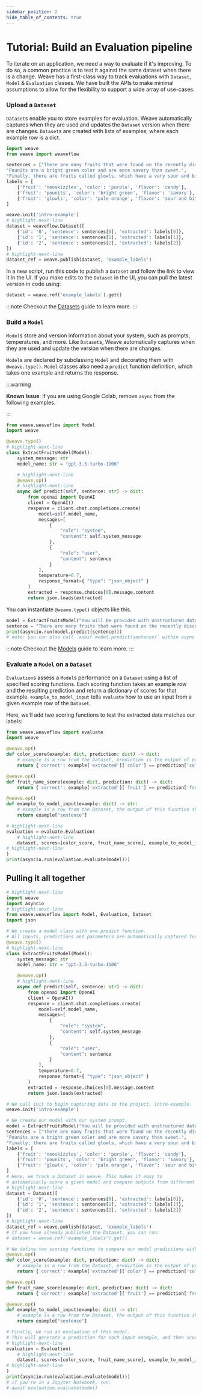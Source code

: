 ```yaml
---
sidebar_position: 2
hide_table_of_contents: true
---
```


# Tutorial: Build an Evaluation pipeline

To iterate on an application, we need a way to evaluate if it's improving. To do so, a common practice is to test it against the same dataset when there is a change. Weave has a first-class way to track evaluations with `Dataset`, `Model` & `Evaluation` classes. We have built the APIs to make minimal assumptions to allow for the flexibility to support a wide array of use-cases.

### Upload a `Dataset`

`Dataset`s enable you to store examples for evaluation. Weave automatically captures when they are used and updates the `Dataset` version when there are changes. `Dataset`s are created with lists of examples, where each example row is a dict.

```python
import weave
from weave import weaveflow

sentences = ["There are many fruits that were found on the recently discovered planet Goocrux. There are neoskizzles that grow there, which are purple and taste like candy.", 
"Pounits are a bright green color and are more savory than sweet.", 
"Finally, there are fruits called glowls, which have a very sour and bitter taste which is acidic and caustic, and a pale orange tinge to them."]
labels = [
    {'fruit': 'neoskizzles', 'color': 'purple', 'flavor': 'candy'},
    {'fruit': 'pounits', 'color': 'bright green', 'flavor': 'savory'},
    {'fruit': 'glowls', 'color': 'pale orange', 'flavor': 'sour and bitter'}
]

weave.init('intro-example')
# highlight-next-line
dataset = weaveflow.Dataset([
    {'id': '0', 'sentence': sentences[0], 'extracted': labels[0]},
    {'id': '1', 'sentence': sentences[1], 'extracted': labels[1]},
    {'id': '2', 'sentence': sentences[2], 'extracted': labels[2]}
])
# highlight-next-line
dataset_ref = weave.publish(dataset, 'example_labels')
```

In a new script, run this code to publish a `Dataset` and follow the link to view it in the UI.
If you make edits to the `Dataset` in the UI, you can pull the latest version in code using:

```python
dataset = weave.ref('example_labels').get()
```

:::note
Checkout the [Datasets](/guides/core-types/datasets) guide to learn more.
:::

### Build a `Model`

`Model`s store and version information about your system, such as prompts, temperatures, and more.
Like `Dataset`s, Weave automatically captures when they are used and update the version when there are changes.

`Model`s are declared by subclassing `Model` and decorating them with `@weave.type()`. `Model` classes also need a `predict` function definition, which takes one example and returns the response.

:::warning

**Known Issue**: If you are using Google Colab, remove `async` from the following examples.

:::

```python
from weave.weaveflow import Model
import weave

@weave.type()
# highlight-next-line
class ExtractFruitsModel(Model):
    system_message: str
    model_name: str = "gpt-3.5-turbo-1106"

    # highlight-next-line
    @weave.op()
    # highlight-next-line
    async def predict(self, sentence: str) -> dict:
        from openai import OpenAI
        client = OpenAI()
        response = client.chat.completions.create(
            model=self.model_name,
            messages=[
                {
                    "role": "system",
                    "content": self.system_message
                },
                {
                    "role": "user",
                    "content": sentence
                }
            ],
            temperature=0.7,
            response_format={ "type": "json_object" }
        )
        extracted = response.choices[0].message.content
        return json.loads(extracted)
```

You can instantiate `@weave.type()` objects like this.

```python
model = ExtractFruitsModel("You will be provided with unstructured data, and your task is to parse it one JSON dictionary with fruit, color and flavor as keys.")
sentence = "There are many fruits that were found on the recently discovered planet Goocrux. There are neoskizzles that grow there, which are purple and taste like candy."
print(asyncio.run(model.predict(sentence))) 
# note: you can also call `await model.predict(sentence)` within async functions
```

:::note
Checkout the [Models](/guides/core-types/models) guide to learn more.
:::

### Evaluate a `Model` on a `Dataset`

`Evaluation`s assess a `Model`s performance on a `Dataset` using a list of specified scoring functions.
Each scoring function takes an example row and the resulting prediction and return a dictionary of scores for that example.
`example_to_model_input` tells `evaluate` how to use an input from a given example row of the `Dataset`.

Here, we'll add two scoring functions to test the extracted data matches our labels:

```python
from weave.weaveflow import evaluate
import weave

@weave.op()
def color_score(example: dict, prediction: dict) -> dict:
    # example is a row from the Dataset, prediction is the output of predict function.
    return {'correct': example['extracted']['color'] == prediction['color']}

@weave.op()
def fruit_name_score(example: dict, prediction: dict) -> dict:
    return {'correct': example['extracted']['fruit'] == prediction['fruit']}

@weave.op()
def example_to_model_input(example: dict) -> str:
    # example is a row from the Dataset, the output of this function should be the input to model.predict.
    return example["sentence"]

# highlight-next-line
evaluation = evaluate.Evaluation(
    # highlight-next-line
    dataset, scores=[color_score, fruit_name_score], example_to_model_input=example_to_model_input
# highlight-next-line
)
print(asyncio.run(evaluation.evaluate(model)))
```

## Pulling it all together

```python
# highlight-next-line
import weave
import asyncio
# highlight-next-line
from weave.weaveflow import Model, Evaluation, Dataset
import json

# We create a model class with one predict function. 
# All inputs, predictions and parameters are automatically captured for easy inspection.
@weave.type()
# highlight-next-line
class ExtractFruitsModel(Model):
    system_message: str
    model_name: str = "gpt-3.5-turbo-1106"

    @weave.op()
    # highlight-next-line
    async def predict(self, sentence: str) -> dict:
        from openai import OpenAI
        client = OpenAI()
        response = client.chat.completions.create(
            model=self.model_name,
            messages=[
                {
                    "role": "system",
                    "content": self.system_message
                },
                {
                    "role": "user",
                    "content": sentence
                }
            ],
            temperature=0.7,
            response_format={ "type": "json_object" }
        )
        extracted = response.choices[0].message.content
        return json.loads(extracted)

# We call init to begin capturing data in the project, intro-example.
weave.init('intro-example')

# We create our model with our system prompt.
model = ExtractFruitsModel("You will be provided with unstructured data, and your task is to parse it one JSON dictionary with fruit, color and flavor as keys.")
sentences = ["There are many fruits that were found on the recently discovered planet Goocrux. There are neoskizzles that grow there, which are purple and taste like candy.", 
"Pounits are a bright green color and are more savory than sweet.", 
"Finally, there are fruits called glowls, which have a very sour and bitter taste which is acidic and caustic, and a pale orange tinge to them."]
labels = [
    {'fruit': 'neoskizzles', 'color': 'purple', 'flavor': 'candy'},
    {'fruit': 'pounits', 'color': 'bright green', 'flavor': 'savory'},
    {'fruit': 'glowls', 'color': 'pale orange', 'flavor': 'sour and bitter'}
]
# Here, we track a Dataset in weave. This makes it easy to 
# automatically score a given model and compare outputs from different configurations.
# highlight-next-line
dataset = Dataset([
    {'id': '0', 'sentence': sentences[0], 'extracted': labels[0]},
    {'id': '1', 'sentence': sentences[1], 'extracted': labels[1]},
    {'id': '2', 'sentence': sentences[2], 'extracted': labels[2]}
])
# highlight-next-line
dataset_ref = weave.publish(dataset, 'example_labels')
# If you have already published the Dataset, you can run:
# dataset = weave.ref('example_labels').get()

# We define two scoring functions to compare our model predictions with a ground truth label.
@weave.op()
def color_score(example: dict, prediction: dict) -> dict:
    # example is a row from the Dataset, prediction is the output of predict function
    return {'correct': example['extracted']['color'] == prediction['color']}

@weave.op()
def fruit_name_score(example: dict, prediction: dict) -> dict:
    return {'correct': example['extracted']['fruit'] == prediction['fruit']}

@weave.op()
def example_to_model_input(example: dict) -> str:
    # example is a row from the Dataset, the output of this function should be the input to model.predict.
    return example["sentence"]

# Finally, we run an evaluation of this model. 
# This will generate a prediction for each input example, and then score it with each scoring function.
# highlight-next-line
evaluation = Evaluation(
    # highlight-next-line
    dataset, scores=[color_score, fruit_name_score], example_to_model_input=example_to_model_input
# highlight-next-line
)
print(asyncio.run(evaluation.evaluate(model)))
# if you're in a Jupyter Notebook, run:
# await evaluation.evaluate(model)
```
